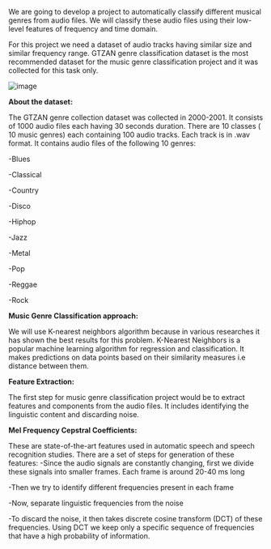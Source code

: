 We are going to develop a project to automatically classify different musical genres from audio files. We will classify these audio files using their low-level features of frequency and time domain.

For this project we need a dataset of audio tracks having similar size and similar frequency range. GTZAN genre classification dataset is the most recommended dataset for the music genre classification project and it was collected for this task only.

![image](https://user-images.githubusercontent.com/89972026/204099200-8a0e93e5-c7af-4489-8423-555e072df3f1.png)

**About the dataset:**
    
   The GTZAN genre collection dataset was collected in 2000-2001. It consists of 1000 audio files each having 30 seconds duration. There are 10 classes ( 10 music        genres) each containing 100 audio tracks. Each track is in .wav format. It contains audio files of the following 10 genres:

  -Blues
  
  
  -Classical
  
  
  -Country
  
  
  -Disco
  
  
  -Hiphop
  
  
  -Jazz
  
  
  -Metal
  
  
  -Pop
  
  
  -Reggae
  
  
  -Rock
  
  
  
 **Music Genre Classification approach:**
    
   We will use K-nearest neighbors algorithm because in various researches it has shown the best results for this problem. K-Nearest Neighbors is a popular machine learning algorithm for regression and classification. It makes predictions on data points based on their similarity measures i.e distance between them.
    
**Feature Extraction:**
    
   The first step for music genre classification project would be to extract features and components from the audio files. It includes identifying the linguistic content and discarding noise.
    
**Mel Frequency Cepstral Coefficients:**
    
These are state-of-the-art features used in automatic speech and speech recognition studies. There are a set of steps for generation of these features:
  -Since the audio signals are constantly changing, first we divide these signals into smaller frames. Each frame is around 20-40 ms long
  
  
  -Then we try to identify different frequencies present in each frame
  
  
  -Now, separate linguistic frequencies from the noise
  
  
  -To discard the noise, it then takes discrete cosine transform (DCT) of these frequencies. Using DCT we keep only a specific sequence of frequencies that have a high probability of information.
